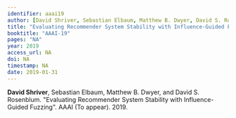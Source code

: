 ```yaml
---
identifier: aaai19
author: [David Shriver, Sebastian Elbaum, Matthew B. Dwyer, David S. Rosenblum]
title: "Evaluating Recommender System Stability with Influence-Guided Fuzzing"
booktitle: "AAAI-19"
pages: "NA"
year: 2019
access_url: NA
doi: NA
timestamp: NA
date: 2019-01-31
---
```


**David Shriver**, Sebastian Elbaum, Matthew B. Dwyer, and David S. Rosenblum. "Evaluating Recommender System Stability with Influence-Guided Fuzzing". AAAI (To appear). 2019.